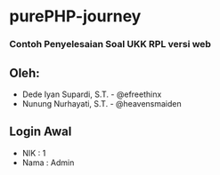 # purePHP-journey
### Contoh Penyelesaian Soal UKK RPL versi web

## Oleh:
- Dede Iyan Supardi, S.T. - @efreethinx
- Nunung Nurhayati, S.T. - @heavensmaiden

## Login Awal
- NIK : 1
- Nama : Admin
